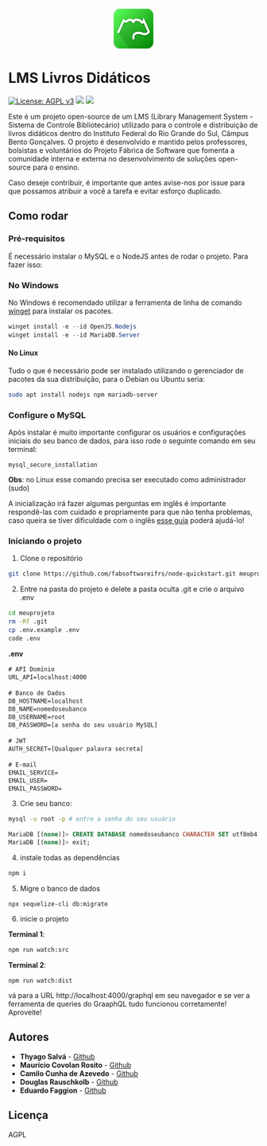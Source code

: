 <p align="center">
<img src="src/assets/icons/logo/Assets.xcassets/AppIcon.appiconset/80.png" alt="logo verde com traçado de um livro aberto">
</p>

# LMS Livros Didáticos
[![License: AGPL v3](https://img.shields.io/badge/License-AGPL%20v3-blue.svg)](https://www.gnu.org/licenses/agpl-3.0)
[![](https://img.shields.io/badge/node->=%20v12.19.0-green)]()
![](https://img.shields.io/github/last-commit/fabsoftwareifrs/ifrs-livros-didaticos)

Este é um projeto open-source de um LMS (Library Management System - Sistema de Controle Bibliotecário) utilizado para o controle e distribuição de livros didáticos dentro do Instituto Federal do Rio Grande do Sul, Câmpus Bento Gonçalves. O projeto é desenvolvido e mantido pelos professores, bolsistas e voluntários do Projeto Fábrica de Software que fomenta a comunidade interna e externa no desenvolvimento de soluções open-source para o ensino.

Caso deseje contribuir, é importante que antes avise-nos por issue para que possamos atribuir a você a tarefa e evitar esforço duplicado. 

## Como rodar
### Pré-requisitos
É necessário instalar o MySQL e o NodeJS antes de rodar o projeto. Para fazer isso:

### No Windows

No Windows é recomendado utilizar a ferramenta de linha de comando [winget](https://github.com/microsoft/winget-cli) para instalar os pacotes.

```powershell
winget install -e --id OpenJS.Nodejs
winget install -e --id MariaDB.Server
```  

#### No Linux

Tudo o que é necessário pode ser instalado utilizando o gerenciador de pacotes da sua distribuição, para o Debian ou Ubuntu seria:

 ```bash
 sudo apt install nodejs npm mariadb-server
 ```

 ### Configure o MySQL
 Após instalar é muito importante configurar os usuários e configurações iniciais do seu banco de dados, para isso rode o seguinte comando em seu terminal:
  ```
 mysql_secure_installation
 ```
 **Obs**: no Linux esse comando precisa ser executado como administrador (sudo)

 A inicialização irá fazer algumas perguntas em inglês é importante respondê-las com cuidado e propriamente para que não tenha problemas, caso queira se tiver dificuldade com o inglês [esse guia](https://www.redehost.com.br/duvidas/como-fao-uma-instalao-seguro-do-mysql--1437) poderá ajudá-lo!

 ### Iniciando o projeto
 1. Clone o repositório
 ```bash
git clone https://github.com/fabsoftwareifrs/node-quickstart.git meuprojeto
```
2. Entre na pasta do projeto e delete a pasta oculta .git e crie o arquivo .env
```bash
cd meuprojeto
rm -Rf .git
cp .env.example .env
code .env
```
**.env**
```
# API Domínio
URL_API=localhost:4000

# Banco de Dados
DB_HOSTNAME=localhost
DB_NAME=nomedoseubanco
DB_USERNAME=root
DB_PASSWORD=[a senha do seu usuário MySQL]

# JWT
AUTH_SECRET=[Qualquer palavra secreta]

# E-mail
EMAIL_SERVICE=
EMAIL_USER=
EMAIL_PASSWORD=
```
3. Crie seu banco:
```bash 
mysql -u root -p # entre a senha do seu usuário
```
```SQL
MariaDB [(none)]> CREATE DATABASE nomedoseubanco CHARACTER SET utf8mb4 COLLATE utf8mb4_unicode_ci;
MariaDB [(none)]> exit;
```
4. instale todas as dependências
```bash
npm i
```

5. Migre o banco de dados
```
npx sequelize-cli db:migrate
```

6. inicie o projeto

**Terminal 1**:
```bash
npm run watch:src
```
**Terminal 2**:
```
npm run watch:dist
```
vá para a URL http://localhost:4000/graphql em seu navegador e se ver a ferramenta de queries do GraaphQL tudo funcionou corretamente! Aproveite!

## Autores
- **Thyago Salvá** - [Github](https://github.com/Salvah)
- **Maurício Covolan Rosito** - [Github](https://github.com/mauriciorosito)
- **Camilo Cunha de Azevedo** - [Github](https://github.com/Camilotk)
- **Douglas Rauschkolb** - [Github](https://github.com/DouglasRauschkolb)
- **Eduardo Faggion** - [Github](https://github.com/FaggionEduardo)

## Licença
AGPL